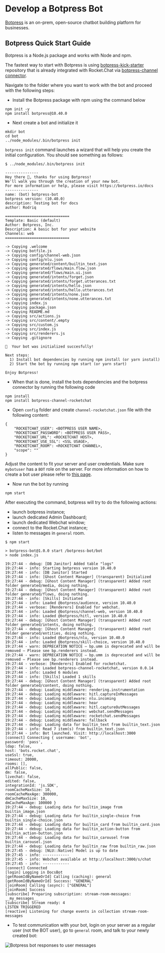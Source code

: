 # Develop a Botpress Bot

[Botpress](https://botpress.com/) is an on-prem, open-source chatbot building platform for businesses.

## Botpress Quick Start Guide

Botpress is a Node.js package and works with Node and npm.

The fastest way to start with Botpress is using [botpress-kick-starter](https://github.com/RocketChat/botpress-kick-starter) repository that is already integrated with Rocket.Chat via [botpress-channel connector](https://github.com/RocketChat/botpress-channel-rocketchat).

Navigate to the folder where you want to work with the bot and proceed with the following steps:

* Install the Botpress package with npm using the command below

```
npm init -y
npm install botpress@10.40.0
```

* Next create a bot and initialize it

```
mkdir bot
cd bot
../node_modules/.bin/botpress init
```

`botpress init` command launches a wizard that will help you create the initial configuration. You should see something as follows:

```
$ ../node_modules/.bin/botpress init

---------------
Hey there 👋, thanks for using Botpress!
We'll walk you through the creation of your new bot.
For more information or help, please visit https://botpress.io/docs
---------------
name: (bot) botpress-bot
botpress version: (10.40.0)
description: Testing bot for docs
author: Rodriq

=============================
Template: Basic (default)
Author: Botpress, Inc.
Description: A basic bot for your website
Channels: web
=============================

-> Copying .welcome
-> Copying botfile.js
-> Copying config/channel-web.json
-> Copying config/nlu.json
-> Copying generated/content/builtin_text.json
-> Copying generated/flows/main.flow.json
-> Copying generated/flows/main.ui.json
-> Copying generated/intents/forget.json
-> Copying generated/intents/forget.utterances.txt
-> Copying generated/intents/hello.json
-> Copying generated/intents/hello.utterances.txt
-> Copying generated/intents/none.json
-> Copying generated/intents/none.utterances.txt
-> Copying index.js
-> Copying package.json
-> Copying README.md
-> Copying src/actions.js
-> Copying src/content/.empty
-> Copying src/custom.js
-> Copying src/index.js
-> Copying src/renderers.js
-> Copying .gitignore

🎉  Your bot was initialized succesfully!

Next steps:
  1) Install bot dependencies by running npm install (or yarn install)
  2) Start the bot by running npm start (or yarn start)

Enjoy Botpress!
```

* When that is done, install the bots dependencies and the botpress connector by running the following code

```
npm install
npm install botpress-channel-rocketchat
```

* Open `config` folder and create `channel-rocketchat.json` file with the following content:

```
{
    "ROCKETCHAT_USER": <BOTPRESS USER NAME>,
    "ROCKETCHAT_PASSWORD": <BOTPRESS USER PASS>,
    "ROCKETCHAT_URL": <ROCKETCHAT HOST>,
    "ROCKETCHAT_USE_SSL": <SSL USAGE>,
    "ROCKETCHAT_ROOM": <ROCKETCHAT CHANNEL>,
    "scope": ""
}
```

Adjust the content to fit your server and user credentials. Make sure `mybotuser` has a `BOT` role on the server. For more information on how to create a bot user please refer to [this page](./#1-create-a-bot-user).

* Now run the bot by running

```
npm start
```

After executing the command, botpress will try to do the following actions:

* launch botpress instance;
* launch dedicated Admin Dashboard;
* launch dedicated Webchat window;
* connect to the Rocket.Chat instance;
* listen to messages in `general` room.

```
$ npm start

> botpress-bot@1.0.0 start /botpress-bot/bot
> node index.js

19:27:44 - debug: [DB Janitor] Added table "logs"
19:27:44 - info: Starting botpress version 10.40.0
19:27:44 - info: [DB Janitor] Started
19:27:44 - info: [Ghost Content Manager] (transparent) Initialized
19:27:44 - debug: [Ghost Content Manager] (transparent) Added root folder generated/media, doing nothing.
19:27:44 - debug: [Ghost Content Manager] (transparent) Added root folder generated/flows, doing nothing.
19:27:44 - info: [Skills] Initiated
19:27:44 - info: Loaded @botpress/audience, version 10.40.0
19:27:44 - verbose: [Renderers] Enabled for webchat.
19:27:44 - info: Loaded @botpress/channel-web, version 10.40.0
19:27:44 - info: Loaded @botpress/hitl, version 10.40.0
19:27:44 - debug: [Ghost Content Manager] (transparent) Added root folder generated/intents, doing nothing.
19:27:44 - debug: [Ghost Content Manager] (transparent) Added root folder generated/entities, doing nothing.
19:27:44 - info: Loaded @botpress/nlu, version 10.40.0
19:27:44 - info: Loaded @botpress/skill-choice, version 10.40.0
19:27:44 - warn: DEPRECATION NOTICE – bp.umm is deprecated and will be removed – Please see bp.renderers instead.
19:27:44 - warn: DEPRECATION NOTICE – bp.umm is deprecated and will be removed – Please see bp.renderers instead.
19:27:44 - verbose: [Renderers] Enabled for rocketchat.
19:27:44 - info: Loaded botpress-channel-rocketchat, version 0.0.14
19:27:44 - info: Loaded 6 modules
19:27:44 - info: [Skills] Loaded 1 skills
19:27:44 - debug: [Ghost Content Manager] (transparent) Added root folder generated/content, doing nothing.
19:27:44 - debug: Loading middleware: rendering.instrumentation
19:27:44 - debug: Loading middleware: hitl.captureInMessages
19:27:44 - debug: Loading middleware: nlu.incoming
19:27:44 - debug: Loading middleware: hear
19:27:44 - debug: Loading middleware: hitl.captureOutMessages
19:27:44 - debug: Loading middleware: webchat.sendMessages
19:27:44 - debug: Loading middleware: rocketchat.sendMessages
19:27:44 - debug: Loading middleware: fallback
19:27:44 - debug: Loading data for builtin_text from builtin_text.json
19:27:44 - info: Read 7 item(s) from builtin_text.json
19:27:44 - info: Bot launched. Visit: http://localhost:3000
[connect] Connecting { username: 'bot',
password: 'pass',
ldap: false,
host: 'bots.rocket.chat',
useSsl: true,
timeout: 20000,
rooms: [],
allPublic: false,
dm: false,
livechat: false,
edited: false,
integrationId: 'js.SDK',
roomCacheMaxSize: 10,
roomCacheMaxAge: 300000,
dmCacheMaxSize: 10,
dmCacheMaxAge: 100000 }
19:27:44 - debug: Loading data for builtin_image from builtin_image.json
19:27:44 - debug: Loading data for builtin_single-choice from builtin_single-choice.json
19:27:44 - debug: Loading data for builtin_card from builtin_card.json
19:27:44 - debug: Loading data for builtin_action-button from builtin_action-button.json
19:27:44 - debug: Loading data for builtin_carousel from builtin_carousel.json
19:27:44 - debug: Loading data for builtin_raw from builtin_raw.json
19:27:45 - debug: [NLU::Native] Model is up to date
19:27:45 - info: ------------
19:27:45 - info: Webchat available at http://localhost:3000/s/chat
19:27:45 - info: ------------
[connect] Connected
[login] Logging in DocsBot
[getRoomIdByNameOrId] Calling (caching): general
[getRoomIdByNameOrId] Success: "GENERAL"
[joinRoom] Calling (async): ["GENERAL"]
[joinRoom] Success
[subscribe] Preparing subscription: stream-room-messages: __my_messages__
[subscribe] Stream ready: 4
LISTEN TRIGGERED
[reactive] Listening for change events in collection stream-room-messages
```

* To test communication with your bot, login on your server as a regular user (not the BOT user), go to `general` room, and talk to your newly created bot:

![Botpress bot responses to user messages](../../.gitbook/assets/botpress-bot-responses.png)
